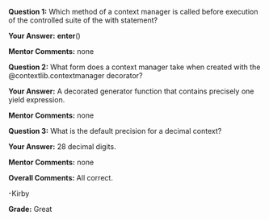 ﻿**Question 1:**
Which method of a context manager is called before execution of the controlled suite of the with statement?

**Your Answer:**
__enter__()

**Mentor Comments:**
none

**Question 2:**
What form does a context manager take when created with the @contextlib.contextmanager decorator?

**Your Answer:**
A decorated generator function that contains precisely one yield expression.

**Mentor Comments:**
none

**Question 3:**
What is the default precision for a decimal context?

**Your Answer:**
28 decimal digits.

**Mentor Comments:**
none

**Overall Comments:**
All correct.

-Kirby

**Grade:**
Great
